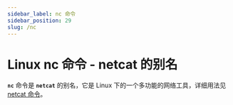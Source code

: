 ```yaml
---
sidebar_label: nc 命令
sidebar_position: 29
slug: /nc
---
```


# Linux nc 命令 - netcat 的别名



**`nc`** 命令是 **`netcat`** 的别名，它是 Linux 下的一个多功能的网络工具，详细用法见 [netcat 命令](/linux-command/netcat/)。